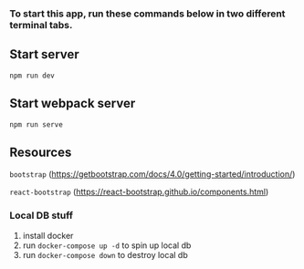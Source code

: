 ### To start this app, run these commands below in two different terminal tabs.

## Start server
`npm run dev`

## Start webpack server
`npm run serve`

## Resources

`bootstrap`
(https://getbootstrap.com/docs/4.0/getting-started/introduction/)

`react-bootstrap`
(https://react-bootstrap.github.io/components.html)

### Local DB stuff
1. install docker
2. run `docker-compose up -d` to spin up local db
3. run `docker-compose down` to destroy local db
